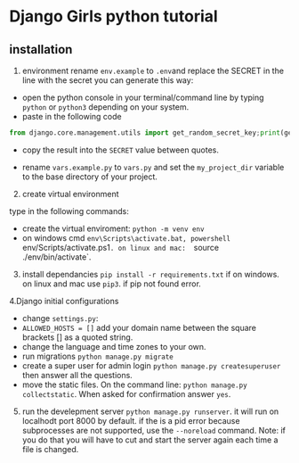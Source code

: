 # Django Girls python tutorial

## installation

1. environment
rename `env.example` to `.env`and replace the SECRET in the line with the secret you can generate this way:
- open the python console in your terminal/command line  by typing `python` or `python3` depending on your system.
- paste in the following code
```python
from django.core.management.utils import get_random_secret_key;print(get_random_secret_key())
```

- copy the result into the `SECRET` value between quotes.

- rename `vars.example.py` to `vars.py` and set the `my_project_dir` variable to the base directory of your project.

2. create virtual environment

type in the following commands:
- create the virtual enviroment: `python -m venv env`
- on windows cmd `env\Scripts\activate.bat, powershell `env/Scripts/activate.ps1`. on linux and mac:  `source ./env/bin/activate`.

3. install dependancies
`pip install -r requirements.txt` if on windows. on linux and mac use `pip3`. if pip not found error.

4.Django initial configurations 
- change `settings.py`:
 - ```ALLOWED_HOSTS = []``` add your domain name between the square brackets [] as a quoted string.
 -  change the language and time zones to your own.
- run migrations
`python manage.py migrate`
- create a super user for admin login
`python manage.py createsuperuser`
then answer all the questions.
- move the static files. On the command line: `python manage.py collectstatic`. When asked for confirmation answer `yes`.

5. run the develepment server `python manage.py runserver`. it will run on localhodt port 8000 by default.
if the is a pid error because subprocesses are not supported, use the `--noreload` command. Note: if you do that you will have to cut and start the server again each time a file is changed.
